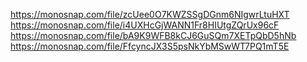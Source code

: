 https://monosnap.com/file/zcUee0O7KWZSSgDGnm6NIgwrLtuHXT
https://monosnap.com/file/i4UXHcGjWANN1Fr8HIUtgZQrUx96cF
https://monosnap.com/file/bA9K9WFB8kCJ6GuSQm7XETpQbD5hNb
https://monosnap.com/file/FfcyncJX3S5psNkYbMSwWT7PQ1mT5E
